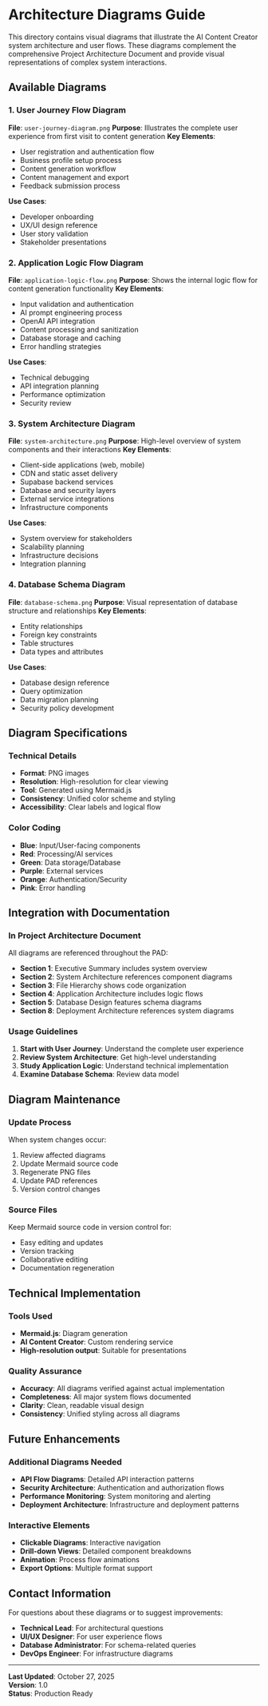 # Architecture Diagrams Guide

This directory contains visual diagrams that illustrate the AI Content Creator system architecture and user flows. These diagrams complement the comprehensive Project Architecture Document and provide visual representations of complex system interactions.

## Available Diagrams

### 1. User Journey Flow Diagram
**File**: `user-journey-diagram.png`
**Purpose**: Illustrates the complete user experience from first visit to content generation
**Key Elements**:
- User registration and authentication flow
- Business profile setup process
- Content generation workflow
- Content management and export
- Feedback submission process

**Use Cases**:
- Developer onboarding
- UX/UI design reference
- User story validation
- Stakeholder presentations

### 2. Application Logic Flow Diagram
**File**: `application-logic-flow.png`
**Purpose**: Shows the internal logic flow for content generation functionality
**Key Elements**:
- Input validation and authentication
- AI prompt engineering process
- OpenAI API integration
- Content processing and sanitization
- Database storage and caching
- Error handling strategies

**Use Cases**:
- Technical debugging
- API integration planning
- Performance optimization
- Security review

### 3. System Architecture Diagram
**File**: `system-architecture.png`
**Purpose**: High-level overview of system components and their interactions
**Key Elements**:
- Client-side applications (web, mobile)
- CDN and static asset delivery
- Supabase backend services
- Database and security layers
- External service integrations
- Infrastructure components

**Use Cases**:
- System overview for stakeholders
- Scalability planning
- Infrastructure decisions
- Integration planning

### 4. Database Schema Diagram
**File**: `database-schema.png`
**Purpose**: Visual representation of database structure and relationships
**Key Elements**:
- Entity relationships
- Foreign key constraints
- Table structures
- Data types and attributes

**Use Cases**:
- Database design reference
- Query optimization
- Data migration planning
- Security policy development

## Diagram Specifications

### Technical Details
- **Format**: PNG images
- **Resolution**: High-resolution for clear viewing
- **Tool**: Generated using Mermaid.js
- **Consistency**: Unified color scheme and styling
- **Accessibility**: Clear labels and logical flow

### Color Coding
- **Blue**: Input/User-facing components
- **Red**: Processing/AI services
- **Green**: Data storage/Database
- **Purple**: External services
- **Orange**: Authentication/Security
- **Pink**: Error handling

## Integration with Documentation

### In Project Architecture Document
All diagrams are referenced throughout the PAD:
- **Section 1**: Executive Summary includes system overview
- **Section 2**: System Architecture references component diagrams
- **Section 3**: File Hierarchy shows code organization
- **Section 4**: Application Architecture includes logic flows
- **Section 5**: Database Design features schema diagrams
- **Section 8**: Deployment Architecture references system diagrams

### Usage Guidelines
1. **Start with User Journey**: Understand the complete user experience
2. **Review System Architecture**: Get high-level understanding
3. **Study Application Logic**: Understand technical implementation
4. **Examine Database Schema**: Review data model

## Diagram Maintenance

### Update Process
When system changes occur:
1. Review affected diagrams
2. Update Mermaid source code
3. Regenerate PNG files
4. Update PAD references
5. Version control changes

### Source Files
Keep Mermaid source code in version control for:
- Easy editing and updates
- Version tracking
- Collaborative editing
- Documentation regeneration

## Technical Implementation

### Tools Used
- **Mermaid.js**: Diagram generation
- **AI Content Creator**: Custom rendering service
- **High-resolution output**: Suitable for presentations

### Quality Assurance
- **Accuracy**: All diagrams verified against actual implementation
- **Completeness**: All major system flows documented
- **Clarity**: Clean, readable visual design
- **Consistency**: Unified styling across all diagrams

## Future Enhancements

### Additional Diagrams Needed
- **API Flow Diagrams**: Detailed API interaction patterns
- **Security Architecture**: Authentication and authorization flows
- **Performance Monitoring**: System monitoring and alerting
- **Deployment Architecture**: Infrastructure and deployment patterns

### Interactive Elements
- **Clickable Diagrams**: Interactive navigation
- **Drill-down Views**: Detailed component breakdowns
- **Animation**: Process flow animations
- **Export Options**: Multiple format support

## Contact Information

For questions about these diagrams or to suggest improvements:
- **Technical Lead**: For architectural questions
- **UI/UX Designer**: For user experience flows
- **Database Administrator**: For schema-related queries
- **DevOps Engineer**: For infrastructure diagrams

---

**Last Updated**: October 27, 2025  
**Version**: 1.0  
**Status**: Production Ready
